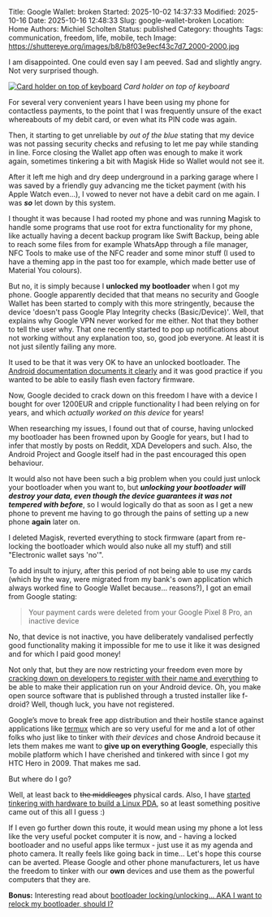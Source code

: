 Title: Google Wallet: broken
Started: 2025-10-02 14:37:33
Modified: 2025-10-16
Date: 2025-10-16 12:48:33
Slug: google-wallet-broken
Location: Home
Authors: Michiel Scholten
Status: published
Category: thoughts
Tags: communication, freedom, life, mobile, tech
Image: https://shuttereye.org/images/b8/b8f03e9ecf43c7d7_2000-2000.jpg

I am disappointed. One could even say I am peeved. Sad and slightly angry. Not very surprised though.

[![Card holder on top of keyboard](https://shuttereye.org/images/b8/b8f03e9ecf43c7d7_2000-2000.jpg)](https://shuttereye.org/various/dammit/PXL_20251015_101819345.jpg/view/)
_Card holder on top of keyboard_

For several very convenient years I have been using my phone for contactless payments, to the point that I was frequently unsure of the exact whereabouts of my debit card, or even what its PIN code was again.

Then, it starting to get unreliable by *out of the blue* stating that my device was not passing security checks and refusing to let me pay while standing in line. Force closing the Wallet app often was enough to make it work again, sometimes tinkering a bit with Magisk Hide so Wallet would not see it.

After it left me high and dry deep underground in a parking garage where I was saved by a friendly guy advancing me the ticket payment (with his Apple Watch even...), I vowed to never not have a debit card on me again. I was ***so*** let down by this system.

I thought it was because I had rooted my phone and was running Magisk to handle some programs that use root for extra functionality for my phone, like actually having a decent backup program like Swift Backup, being able to reach some files from for example WhatsApp through a file manager, NFC Tools to make use of the NFC reader and some minor stuff (I used to have a theming app in the past too for example, which made better use of Material You colours).

But no, it is simply because I **unlocked my bootloader** when I got my phone. Google apparently decided that that means no security and Google Wallet has been started to comply with this more stringently, because the device 'doesn't pass Google Play Integrity checks (Basic/Device)'. Well, that explains why Google VPN never worked for me either. Not that they bother to tell the user why. That one recently started to pop up notifications about not working without any explanation too, so, good job everyone. At least it is not just silently failing any more.

It used to be that it was very OK to have an unlocked bootloader. The [Android documentation documents it clearly](https://source.android.com/docs/core/architecture/bootloader/locking_unlocking) and it was good practice if you wanted to be able to easily flash even factory firmware.

Now, Google decided to crack down on this freedom I have with a device I bought for over 1200EUR and cripple functionality I had been relying on for years, and which *actually worked on this device* for years!

When researching my issues, I found out that of course, having unlocked my bootloader has been frowned upon by Google for years, but I had to infer that mostly by posts on Reddit, XDA Developers and such. Also, the Android Project and Google itself had in the past encouraged this open behaviour.

It would also not have been such a big problem when you could just unlock your bootloader when you want to, but ***unlocking your bootloader will destroy your data, even though the device guarantees it was not tempered with before***, so I would logically do that as soon as I get a new phone to prevent me having to go through the pains of setting up a new phone **again** later on.

I deleted Magisk, reverted everything to stock firmware (apart from re-locking the bootloader which would also nuke all my stuff) and still "Electronic wallet says 'no'".

To add insult to injury, after this period of not being able to use my cards (which by the way, were migrated from my bank's own application which always worked fine to Google Wallet because... reasons?), I got an email from Google stating:

> Your payment cards were deleted from your Google Pixel 8 Pro, an inactive device

No, that device is not inactive, you have deliberately vandalised perfectly good functionality making it impossible for me to use it like it was designed and for which I paid good money!

Not only that, but they are now restricting your freedom even more by [cracking down on developers to register with their name and everything](https://f-droid.org/de/2025/09/29/google-developer-registration-decree.html) to be able to make their application run on your Android device. Oh, you make open source software that is published through a trusted installer like f-droid? Well, though luck, you have not registered.

Google’s move to break free app distribution and their hostile stance against applications like [termux](https://termux.dev/en/) which are so very useful for me and a lot of other folks who just like to tinker with *their devices* and chose Android because it lets them makes me want to **give up on everything Google**, especially this mobile platform which I have cherished and tinkered with since I got my HTC Hero in 2009. That makes me sad.

But where do I go?

Well, at least back to <del>the middleages</del> physical cards. Also, I have [started tinkering with hardware to build a Linux PDA](https://shuttereye.org/home/tech/zyberdeck/PXL_20250919_100237353.jpg/view/), so at least something positive came out of this all I guess :)

If I even go further down this route, it would mean using my phone a lot less like the very useful pocket computer it is now, and - having a locked bootloader and no useful apps like termux - just use it as my agenda and photo camera. It really feels like going back in time... Let's hope this course can be averted. Please Google and other phone manufacturers, let us have the freedom to tinker with our **own** devices and use them as the powerful computers that they are.

**Bonus:** Interesting read about [bootloader locking/unlocking... AKA I want to relock my bootloader, should I?](https://www.reddit.com/r/LineageOS/comments/n7yo7u/a_discussion_about_bootloader_lockingunlocking/)

<!-- -- Cheat-sheet ------

[books page]({filename}../pages/books.md)
[hello post]({filename}../posts/hello.md)
[![Linked image](https://dammit.nl/images/content/example.png)](https://dammit.nl/images/content/example.png)
[![Linked gallery image](https://shuttereye.org/images/70/707272f27b6b7a68_2000-2000.jpg)](https://shuttereye.org/gallery/subgallery/IMG_example.jpg/view/)
-->
